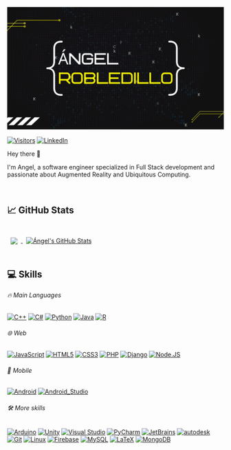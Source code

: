 <!--[![Ángel's GitHub Banner](./assets/GitHubCabecera.png)](https://github.com/angelrobp)-->
<img src="./assets/GitHubCabecera.png" width="600">

[![Visitors](https://api.visitorbadge.io/api/visitors?path=https%3A%2F%2Fgithub.com%2Fangelrobp&countColor=%23dce775)](https://visitorbadge.io/status?path=https%3A%2F%2Fgithub.com%2Fangelrobp)
[![LinkedIn](https://img.shields.io/badge/LinkedIn-Ángel_Robledillo-0077B5?style=for-the-badge&logo=linkedin&logoColor=white&labelColor=101010)](https://www.linkedin.com/in/angelrobledillo/)

Hey there 👋

I'm Angel, a software engineer specialized in Full Stack development and passionate about Augmented Reality and Ubiquitous Computing. 

<!--Want to know more about me? [Check out my portfolio.](https://github.com/angelrobp)-->

<!--
## 📝 Latest Blog Posts

<br>

<!-- BLOG-POST-LIST:START -->
<!-- - [Título enlace](https://github.com/angelrobp) -->
<!-- BLOG-POST-LIST:END -->

<br>

<!--
## 📌 Pinned Repositories

<br>

<a href="ENLACEREPO">
  <img align="center" style="margin:0.5rem" src="https://github-readme-stats.vercel.app/api/pin/?username=angelrobp&repo=[NOMBREREPO]&title_color=ffffff&text_color=c9cacc&icon_color=4AB197&bg_color=1A2B34" />
</a>

<br>
<br>
-->



## &#x1f4c8; GitHub Stats

<br>

<a href="https://github.com/angelrobp">
  <img align="center" style="margin:0.5rem" src="https://github-readme-stats.vercel.app/api/top-langs/?username=angelrobp&hide=html,css&title_color=ffffff&text_color=c9cacc&icon_color=4AB197&bg_color=1A2B34" />
</a>

<a href="https://github.com/angelrobp">
  <img align="center" style="margin:0.5rem" src="https://github-readme-stats.vercel.app/api?username=angelrobp&show_icons=true&line_height=27&count_private=true&title_color=ffffff&text_color=c9cacc&icon_color=4AB097&bg_color=1A2B34" alt="Ángel's GitHub Stats" />
</a>

<br>
<br>

## :computer: Skills
###### :fire: Main Languages 
[![C++](https://img.shields.io/badge/C++-004482?style=for-the-badge&logo=c%2B%2B&logoColor=white&labelColor=101010)]()
[![C#](https://img.shields.io/badge/c%23-004482?style=for-the-badge&logo=c-sharp&logoColor=white&labelColor=101010)]()
[![Python](https://img.shields.io/badge/python-3670A0?style=for-the-badge&logo=python&logoColor=ffdd54&labelColor=101010)]()
[![Java](https://img.shields.io/badge/Java-007396?style=for-the-badge&logo=java&logoColor=white&labelColor=101010)]()
[![R](https://img.shields.io/badge/r-%23276DC3.svg?style=for-the-badge&logo=r&logoColor=white&labelColor=101010)]()
</br>
###### :globe_with_meridians: Web
[![JavaScript](https://img.shields.io/badge/JavaScript-F7DF1E?style=for-the-badge&logo=javascript&logoColor=white&labelColor=101010)]()
[![HTML5](https://img.shields.io/badge/html5-%23E34F26.svg?style=for-the-badge&logo=html5&logoColor=white&labelColor=101010)]()
[![CSS3](https://img.shields.io/badge/CSS3-%231572B6.svg?style=for-the-badge&logo=css3&logoColor=white&labelColor=101010)]()
[![PHP](https://img.shields.io/badge/php-%23777BB4.svg?style=for-the-badge&logo=php&logoColor=white&labelColor=101010)]()
[![Django](https://img.shields.io/badge/django-%23092E20.svg?style=for-the-badge&logo=django&logoColor=white&labelColor=101010)]()
[![Node.JS](https://img.shields.io/badge/Node.JS-339933?style=for-the-badge&logo=node.js&logoColor=white&labelColor=101010)]()
</br>
###### :iphone: Mobile
[![Android](https://img.shields.io/badge/Android-3DDC84?style=for-the-badge&logo=android&logoColor=white&labelColor=101010)]()
[![Android_Studio](https://img.shields.io/badge/Android_Studio-3DDC84?style=for-the-badge&logo=android-studio&logoColor=white&labelColor=101010)]()
</br>
###### :hammer_and_wrench: More skills
[![Arduino](https://img.shields.io/badge/-Arduino-00979D?style=for-the-badge&logo=Arduino&logoColor=white&labelColor=101010)]()
[![Unity](https://img.shields.io/badge/Unity-100000?style=for-the-badge&logo=unity&logoColor=white&labelColor=101010)]()
[![Visual Studio](https://img.shields.io/badge/visualstudio-6E2CD9?style=for-the-badge&logo=visualstudio&logoColor=white&labelColor=101010)]()
[![PyCharm](https://img.shields.io/badge/pycharm-54bdad?style=for-the-badge&logo=pycharm&logoColor=white&labelColor=101010)]()
[![JetBrains](https://img.shields.io/badge/jetbrains-9bea67?style=for-the-badge&logo=jetbrains&logoColor=white&labelColor=101010)]()
[![autodesk](https://img.shields.io/badge/autodesk-0696d7?style=for-the-badge&logo=autodesk&logoColor=white&labelColor=101010)]()
[![Git](https://img.shields.io/badge/git-%23F05033.svg?style=for-the-badge&logo=git&logoColor=white&labelColor=101010)]()
[![Linux](https://img.shields.io/badge/Linux-FCC624?style=for-the-badge&logo=linux&logoColor=white&labelColor=101010)]()
[![Firebase](https://img.shields.io/badge/Firebase-FFCA28?style=for-the-badge&logo=firebase&logoColor=white&labelColor=101010)]()
[![MySQL](https://img.shields.io/badge/MySQL-4479A1?style=for-the-badge&logo=mysql&logoColor=white&labelColor=101010)]()
[![LaTeX](https://img.shields.io/badge/latex-%23008080.svg?style=for-the-badge&logo=latex&logoColor=white&labelColor=101010)]()
[![MongoDB](https://img.shields.io/badge/MongoDB-47A248?style=for-the-badge&logo=mongodb&logoColor=white&labelColor=101010)]()
</br>
